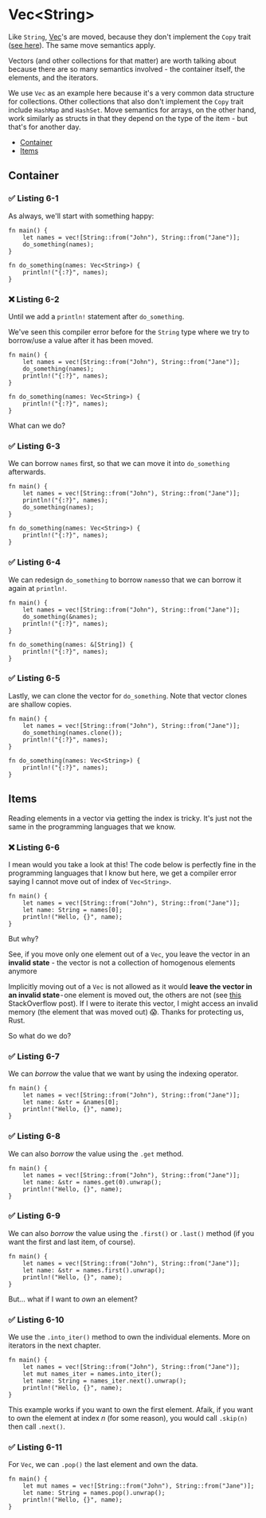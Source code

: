 # Vec\<String>

Like `String`, [Vec](https://doc.rust-lang.org/std/vec/struct.Vec.html#)'s are moved, because they don't implement the `Copy` trait ([see here](https://doc.rust-lang.org/std/vec/struct.Vec.html#trait-implementations)). The same move semantics apply.

Vectors (and other collections for that matter) are worth talking about because there are so many semantics involved - the container itself, the elements, and the iterators.

We use `Vec` as an example here because it's a very common data structure for collections. Other collections that also don't implement the `Copy` trait include `HashMap` and `HashSet`. Move semantics for arrays, on the other hand, work similarly as structs in that they depend on the type of the item - but that's for another day.

* [Container](#container)
* [Items](#items)

## Container

### ✅ Listing 6-1

As always, we'll start with something happy:

```rust,editable
fn main() {
    let names = vec![String::from("John"), String::from("Jane")];
    do_something(names);
}

fn do_something(names: Vec<String>) {
    println!("{:?}", names);
}
```

### ❌ Listing 6-2

Until we add a `println!` statement after `do_something`.

We've seen this compiler error before for the `String` type where we try to borrow/use a value after it has been moved.

```rust,editable
fn main() {
    let names = vec![String::from("John"), String::from("Jane")];
    do_something(names);
    println!("{:?}", names);
}

fn do_something(names: Vec<String>) {
    println!("{:?}", names);
}
```

What can we do?

### ✅ Listing 6-3

We can borrow `names` first, so that we can move it into `do_something` afterwards.

```rust,editable
fn main() {
    let names = vec![String::from("John"), String::from("Jane")];
    println!("{:?}", names);
    do_something(names);
}

fn do_something(names: Vec<String>) {
    println!("{:?}", names);
}
```

### ✅ Listing 6-4

We can redesign `do_something` to borrow `names`so that we can borrow it again at `println!`.

```rust,editable
fn main() {
    let names = vec![String::from("John"), String::from("Jane")];
    do_something(&names);
    println!("{:?}", names);
}

fn do_something(names: &[String]) {
    println!("{:?}", names);
}
```

### ✅ Listing 6-5

Lastly, we can clone the vector for `do_something`. Note that vector clones are shallow copies.

```rust,editable
fn main() {
    let names = vec![String::from("John"), String::from("Jane")];
    do_something(names.clone());
    println!("{:?}", names);
}

fn do_something(names: Vec<String>) {
    println!("{:?}", names);
}
```

## Items

Reading elements in a vector via getting the index is tricky. It's just not the same in the programming languages that we know.

### ❌ Listing 6-6

I mean would you take a look at this! The code below is perfectly fine in the programming languages that I know but here, we get a compiler error saying I cannot move out of index of `Vec<String>`.

```rust,editable
fn main() {
    let names = vec![String::from("John"), String::from("Jane")];
    let name: String = names[0];
    println!("Hello, {}", name);
}
```

But why?

See, if you move only one element out of a `Vec`, you leave the vector in an **invalid state** - the vector is not a collection of homogenous elements anymore

Implicitly moving out of a `Vec` is not allowed as it would **leave the vector in an invalid state** - one element is moved out, the others are not (see [this](https://stackoverflow.com/questions/27904864/what-does-cannot-move-out-of-index-of-mean) StackOverflow post). If I were to iterate this vector, I might access an invalid memory (the element that was moved out) 😱. Thanks for protecting us, Rust.

So what do we do?

### ✅ Listing 6-7

We can *borrow* the value that we want by using the indexing operator.

```rust,editable
fn main() {
    let names = vec![String::from("John"), String::from("Jane")];
    let name: &str = &names[0];
    println!("Hello, {}", name);
}
```

### ✅ Listing 6-8

We can also *borrow* the value using the `.get` method.

```rust,editable
fn main() {
    let names = vec![String::from("John"), String::from("Jane")];
    let name: &str = names.get(0).unwrap();
    println!("Hello, {}", name);
}
```

### ✅ Listing 6-9

We can also *borrow* the value using the `.first()` or `.last()` method (if you want the first and last item, of course).

```rust,editable
fn main() {
    let names = vec![String::from("John"), String::from("Jane")];
    let name: &str = names.first().unwrap();
    println!("Hello, {}", name);
}
```

But... what if I want to *own* an element?

### ✅ Listing 6-10

We use the `.into_iter()` method to own the individual elements. More on iterators in the next chapter.

```rust,editable
fn main() {
    let names = vec![String::from("John"), String::from("Jane")];
    let mut names_iter = names.into_iter();
    let name: String = names_iter.next().unwrap();
    println!("Hello, {}", name);
}
```

This example works if you want to own the first element. Afaik, if you want to own the element at index *n* (for some reason), you would call `.skip(n)` then call `.next()`.

### ✅ Listing 6-11

For `Vec`, we can `.pop()` the last element and own the data.

```rust,editable
fn main() {
    let mut names = vec![String::from("John"), String::from("Jane")];
    let name: String = names.pop().unwrap();
    println!("Hello, {}", name);
}
```
